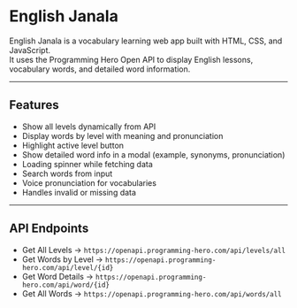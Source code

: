 # English Janala

English Janala is a vocabulary learning web app built with HTML, CSS, and JavaScript.  
It uses the Programming Hero Open API to display English lessons, vocabulary words, and detailed word information.

---

## Features
- Show all levels dynamically from API  
- Display words by level with meaning and pronunciation  
- Highlight active level button  
- Show detailed word info in a modal (example, synonyms, pronunciation)  
- Loading spinner while fetching data  
- Search words from input  
- Voice pronunciation for vocabularies  
- Handles invalid or missing data  

---

## API Endpoints
- Get All Levels → `https://openapi.programming-hero.com/api/levels/all`  
- Get Words by Level → `https://openapi.programming-hero.com/api/level/{id}`  
- Get Word Details → `https://openapi.programming-hero.com/api/word/{id}`  
- Get All Words → `https://openapi.programming-hero.com/api/words/all`
